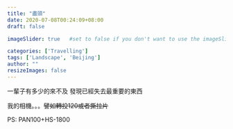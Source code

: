 ```yaml
---
title: "盡頭"
date: 2020-07-08T00:24:09+08:00
draft: false

imageSlider: true   #set to false if you don't want to use the imageSlider but a featuredImage

categories: ['Travelling']
tags: ['Landscape', 'Beijing']
author: ""
resizeImages: false
---
```

一輩子有多少的來不及 發現已經失去最重要的東西
<!--more-->

我的相機。。。~~譬如轉投120或者撕拉片~~

PS: PAN100+HS-1800